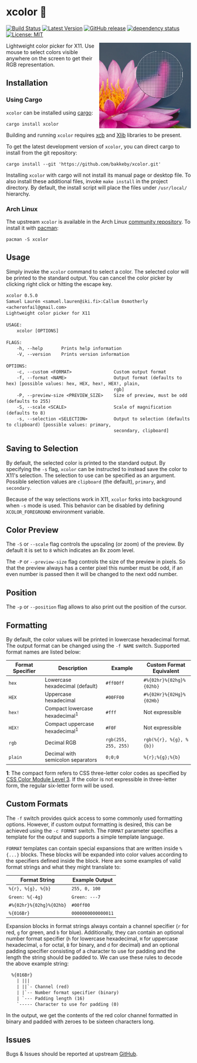 # xcolor 🌈

[![Build Status](https://api.travis-ci.org/Soft/xcolor.svg?branch=master)](https://travis-ci.org/Soft/xcolor)
[![Latest Version](https://img.shields.io/crates/v/xcolor.svg)](https://crates.io/crates/xcolor)
[![GitHub release](https://img.shields.io/github/release/Soft/xcolor.svg)](https://github.com/Soft/xcolor/releases)
[![dependency status](https://deps.rs/repo/github/soft/xcolor/status.svg)](https://deps.rs/repo/github/soft/xcolor)
[![License: MIT](https://img.shields.io/badge/License-MIT-yellow.svg)](https://opensource.org/licenses/MIT)

<img align="right" width="250" src="https://raw.githubusercontent.com/Soft/xcolor/master/extra/screenshot.png">

Lightweight color picker for X11. Use mouse to select colors visible anywhere on
the screen to get their RGB representation.

## Installation

### Using Cargo

`xcolor` can be installed using
[cargo](https://doc.rust-lang.org/stable/cargo/):

``` shell
cargo install xcolor
```

Building and running `xcolor` requires [xcb](https://xcb.freedesktop.org) and
[Xlib](https://www.x.org/wiki/) libraries to be present.

To get the latest development version of `xcolor`, you can direct cargo to
install from the git repository:

``` shell
cargo install --git 'https://github.com/bakkeby/xcolor.git'
```

Installing `xcolor` with cargo will not install its manual page or desktop file.
To also install these additional files, invoke `make install` in the project
directory. By default, the install script will place the files under
`/usr/local/` hierarchy.

### Arch Linux

The upstream `xcolor` is available in the Arch Linux [community repository](https://archlinux.org/packages/community/x86_64/xcolor/). To install it with [pacman](https://wiki.archlinux.org/title/Pacman):

``` shell
pacman -S xcolor
```

## Usage

Simply invoke the `xcolor` command to select a color. The selected color will be
printed to the standard output.
You can cancel the color picker by clicking right click or hitting the escape key.

``` text
xcolor 0.5.0
Samuel Laurén <samuel.lauren@iki.fi>:Callum Osmotherly <acheronfail@gmail.com>
Lightweight color picker for X11

USAGE:
    xcolor [OPTIONS]

FLAGS:
    -h, --help       Prints help information
    -V, --version    Prints version information

OPTIONS:
    -c, --custom <FORMAT>                Custom output format
    -f, --format <NAME>                  Output format (defaults to hex) [possible values: hex, HEX, hex!, HEX!, plain,
                                         rgb]
    -P, --preview-size <PREVIEW_SIZE>    Size of preview, must be odd (defaults to 255)
    -S, --scale <SCALE>                  Scale of magnification (defaults to 8)
    -s, --selection <SELECTION>          Output to selection (defaults to clipboard) [possible values: primary,
                                         secondary, clipboard]
```

## Saving to Selection

By default, the selected color is printed to the standard output. By specifying
the `-s` flag, `xcolor` can be instructed to instead save the color to X11's
selection. The selection to use can be specified as an argument. Possible
selection values are `clipboard` (the default), `primary`, and `secondary`.

Because of the way selections work in X11, `xcolor` forks into background when
`-s` mode is used. This behavior can be disabled by defining `XCOLOR_FOREGROUND`
environment variable.

## Color Preview

The `-S` or `--scale` flag controls the upscaling (or zoom) of the preview. By
default it is set to `8` which indicates an 8x zoom level.

The `-P` or `--preview-size` flag controls the size of the preview in pixels. So
that the preview always has a center pixel this number must be odd, if an even
number is passed then it will be changed to the next odd number.

## Position

The `-p` or `--position` flag allows to also print out the position of the cursor.

## Formatting

By default, the color values will be printed in lowercase hexadecimal format.
The output format can be changed using the `-f NAME` switch. Supported format
names are listed below:

| Format Specifier | Description                               | Example               | Custom Format Equivalent |
| ---------------- | ----------------------------------------- | --------------------- | ------------------------ |
| `hex`            | Lowercase hexadecimal (default)           | `#ff00ff`             | `#%{02hr}%{02hg}%{02hb}` |
| `HEX`            | Uppercase hexadecimal                     | `#00FF00`             | `#%{02Hr}%{02Hg}%{02Hb}` |
| `hex!`           | Compact lowercase hexadecimal<sup>1</sup> | `#fff`                | Not expressible          |
| `HEX!`           | Compact uppercase hexadecimal<sup>1</sup> | `#F0F`                | Not expressible          |
| `rgb`            | Decimal RGB                               | `rgb(255, 255, 255)`  | `rgb(%{r}, %{g}, %{b})`  |
| `plain`          | Decimal with semicolon separators         | `0;0;0`               | `%{r};%{g};%{b}`         |

**1**: The compact form refers to CSS three-letter color codes as specified by [CSS
Color Module Level 3](https://www.w3.org/TR/2018/PR-css-color-3-20180315/#rgb-color).
If the color is not expressible in three-letter form, the regular six-letter
form will be used.

## Custom Formats

The `-f` switch provides quick access to some commonly used formatting options.
However, if custom output formatting is desired, this can be achieved using the
`-c FORMAT` switch. The `FORMAT` parameter specifies a template for the output
and supports a simple template language.

`FORMAT` templates can contain special expansions that are written inside
`%{...}` blocks. These blocks will be expanded into color values according to
the specifiers defined inside the block. Here are some examples of valid format
strings and what they might translate to:

| Format String            | Example Output     |
| ------------------------ | ------------------ |
| `%{r}, %{g}, %{b}`       | `255, 0, 100`      |
| `Green: %{-4g}`          | `Green: ---7`      |
| `#%{02hr}%{02hg}%{02hb}` | `#00ff00`          |
| `%{016Br}`               | `0000000000000011` |

Expansion blocks in format strings always contain a channel specifier (`r` for
red, `g` for green, and `b` for blue). Additionally, they can contain an
optional number format specifier (`h` for lowercase hexadecimal, `H` for
uppercase hexadecimal, `o` for octal, `B` for binary, and `d` for decimal) and
an optional padding specifier consisting of a character to use for padding and
the length the string should be padded to. We can use these rules to decode the
above example string:

``` text
  %{016Br}
    | |||
    | ||`- Channel (red)
    | |`-- Number format specifier (binary)
    | `--- Padding length (16)
    `----- Character to use for padding (0)
```

In the output, we get the contents of the red color channel formatted in binary
and padded with zeroes to be sixteen characters long.

## Issues

Bugs & Issues should be reported at upstream [GitHub](https://github.com/Soft/xcolor/issues).

